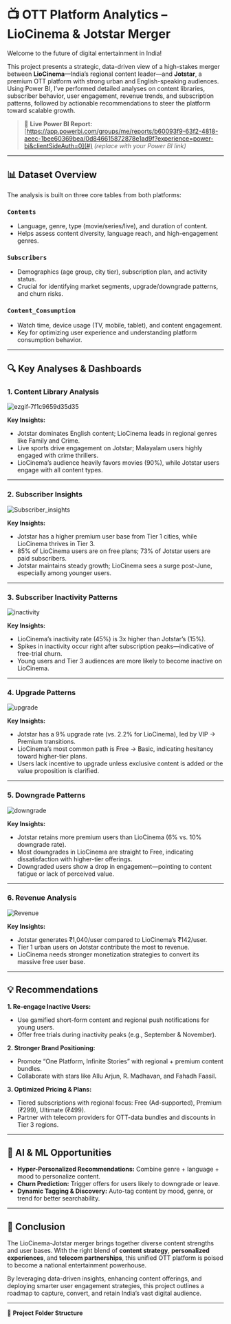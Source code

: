 # 📺 OTT Platform Analytics – LioCinema & Jotstar Merger

Welcome to the future of digital entertainment in India!

This project presents a strategic, data-driven view of a high-stakes merger between **LioCinema**—India’s regional content leader—and **Jotstar**, a premium OTT platform with strong urban and English-speaking audiences. Using Power BI, I’ve performed detailed analyses on content libraries, subscriber behavior, user engagement, revenue trends, and subscription patterns, followed by actionable recommendations to steer the platform toward scalable growth.

> 🔗 **Live Power BI Report:** [https://app.powerbi.com/groups/me/reports/b60093f9-63f2-4818-aeec-1bee60369bea/0d846615872878e1ad9f?experience=power-bi&clientSideAuth=0](#) *(replace with your Power BI link)*

---

## 📊 Dataset Overview

The analysis is built on three core tables from both platforms:

### `Contents`
- Language, genre, type (movie/series/live), and duration of content.
- Helps assess content diversity, language reach, and high-engagement genres.

### `Subscribers`
- Demographics (age group, city tier), subscription plan, and activity status.
- Crucial for identifying market segments, upgrade/downgrade patterns, and churn risks.

### `Content_Consumption`
- Watch time, device usage (TV, mobile, tablet), and content engagement.
- Key for optimizing user experience and understanding platform consumption behavior.

---

## 🔍 Key Analyses & Dashboards

### 1. **Content Library Analysis**
![ezgif-7f1c9659d35d35](https://github.com/user-attachments/assets/42438536-725f-4652-be56-fc4581371cec)


**Key Insights:**
- Jotstar dominates English content; LioCinema leads in regional genres like Family and Crime.
- Live sports drive engagement on Jotstar; Malayalam users highly engaged with crime thrillers.
- LioCinema’s audience heavily favors movies (90%), while Jotstar users engage with all content types.

---

### 2. **Subscriber Insights**
![Subscriber_insights](https://github.com/user-attachments/assets/85e2369b-0ea5-40df-9e34-5f36068e6dc9)


**Key Insights:**
- Jotstar has a higher premium user base from Tier 1 cities, while LioCinema thrives in Tier 3.
- 85% of LioCinema users are on free plans; 73% of Jotstar users are paid subscribers.
- Jotstar maintains steady growth; LioCinema sees a surge post-June, especially among younger users.

---

### 3. **Subscriber Inactivity Patterns**
![inactivity](https://github.com/user-attachments/assets/d6900a9a-e7d6-497e-8445-576e78afd408)


**Key Insights:**
- LioCinema’s inactivity rate (45%) is 3x higher than Jotstar’s (15%).
- Spikes in inactivity occur right after subscription peaks—indicative of free-trial churn.
- Young users and Tier 3 audiences are more likely to become inactive on LioCinema.

---

### 4. **Upgrade Patterns**
![upgrade](https://github.com/user-attachments/assets/aa6f0339-1c28-4a61-9196-4f0203375e36)


**Key Insights:**
- Jotstar has a 9% upgrade rate (vs. 2.2% for LioCinema), led by VIP → Premium transitions.
- LioCinema’s most common path is Free → Basic, indicating hesitancy toward higher-tier plans.
- Users lack incentive to upgrade unless exclusive content is added or the value proposition is clarified.

---

### 5. **Downgrade Patterns**
![downgrade](https://github.com/user-attachments/assets/08cd69b6-3d7b-40b4-ab3e-40a00ba3c9e3)


**Key Insights:**
- Jotstar retains more premium users than LioCinema (6% vs. 10% downgrade rate).
- Most downgrades in LioCinema are straight to Free, indicating dissatisfaction with higher-tier offerings.
- Downgraded users show a drop in engagement—pointing to content fatigue or lack of perceived value.

---

### 6. **Revenue Analysis**
![Revenue](https://github.com/user-attachments/assets/84f8cb0c-e02a-45ee-9ed4-384d9ae5e5c1)


**Key Insights:**
- Jotstar generates ₹1,040/user compared to LioCinema’s ₹142/user.
- Tier 1 urban users on Jotstar contribute the most to revenue.
- LioCinema needs stronger monetization strategies to convert its massive free user base.

---

## 💡 Recommendations

**1. Re-engage Inactive Users:**
- Use gamified short-form content and regional push notifications for young users.
- Offer free trials during inactivity peaks (e.g., September & November).

**2. Stronger Brand Positioning:**
- Promote “One Platform, Infinite Stories” with regional + premium content bundles.
- Collaborate with stars like Allu Arjun, R. Madhavan, and Fahadh Faasil.

**3. Optimized Pricing & Plans:**
- Tiered subscriptions with regional focus: Free (Ad-supported), Premium (₹299), Ultimate (₹499).
- Partner with telecom providers for OTT-data bundles and discounts in Tier 3 regions.

---

## 🚀 AI & ML Opportunities

- **Hyper-Personalized Recommendations:** Combine genre + language + mood to personalize content.
- **Churn Prediction:** Trigger offers for users likely to downgrade or leave.
- **Dynamic Tagging & Discovery:** Auto-tag content by mood, genre, or trend for better searchability.

---

## 🎯 Conclusion

The LioCinema-Jotstar merger brings together diverse content strengths and user bases. With the right blend of **content strategy**, **personalized experiences**, and **telecom partnerships**, this unified OTT platform is poised to become a national entertainment powerhouse.

By leveraging data-driven insights, enhancing content offerings, and deploying smarter user engagement strategies, this project outlines a roadmap to capture, convert, and retain India’s vast digital audience.

---

📁 **Project Folder Structure**

